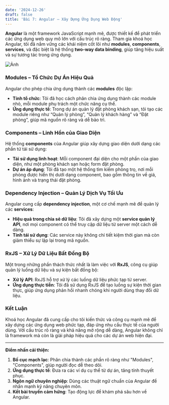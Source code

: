 ```yaml
---
date: '2024-12-26'
draft: false
title: 'Bài 7: Angular – Xây Dựng Ứng Dụng Web Động'
---
```


**Angular** là một framework JavaScript mạnh mẽ, được thiết kế để phát triển các ứng dụng web quy mô lớn với cấu trúc rõ ràng. Tham gia khoá học Angular, tôi đã nắm vững các khái niệm cốt lõi như **modules**, **components**, **services**, và đặc biệt là hệ thống **two-way data binding**, giúp tăng hiệu suất và sự tương tác trong ứng dụng.

![Ảnh](/images/angular.png)

### Modules – Tổ Chức Dự Án Hiệu Quả
Angular cho phép chia ứng dụng thành các **modules** độc lập:
- **Tính tổ chức**: Tôi đã học cách phân chia ứng dụng thành các module nhỏ, mỗi module phụ trách một chức năng cụ thể. 
- **Ứng dụng thực tế**: Trong dự án quản lý đặt phòng khách sạn, tôi tạo các module riêng như “Quản lý phòng”, “Quản lý khách hàng” và “Đặt phòng”, giúp mã nguồn rõ ràng và dễ bảo trì.

### Components – Linh Hồn của Giao Diện
Hệ thống **components** của Angular giúp xây dựng giao diện dưới dạng các phần tử tái sử dụng:
- **Tái sử dụng linh hoạt**: Mỗi component đại diện cho một phần của giao diện, như một phòng khách sạn hoặc form đặt phòng.
- **Dự án áp dụng**: Tôi đã tạo một hệ thống tìm kiếm phòng trọ, nơi mỗi phòng được hiển thị dưới dạng component, bao gồm thông tin về giá, hình ảnh và trạng thái đặt phòng.

### Dependency Injection – Quản Lý Dịch Vụ Tối Ưu
Angular cung cấp **dependency injection**, một cơ chế mạnh mẽ để quản lý các **services**:
- **Hiệu quả trong chia sẻ dữ liệu**: Tôi đã xây dựng một **service quản lý API**, nơi mọi component có thể truy cập dữ liệu từ server một cách dễ dàng.
- **Tính tái sử dụng**: Các service này không chỉ tiết kiệm thời gian mà còn giảm thiểu sự lặp lại trong mã nguồn.

### RxJS – Xử Lý Dữ Liệu Bất Đồng Bộ
Một trong những phần thách thức nhất là làm việc với **RxJS**, công cụ giúp quản lý luồng dữ liệu và sự kiện bất đồng bộ:
- **Xử lý API**: RxJS hỗ trợ xử lý các luồng dữ liệu phức tạp từ server.
- **Ứng dụng thực tiễn**: Tôi đã sử dụng RxJS để tạo luồng sự kiện thời gian thực, giúp ứng dụng phản hồi nhanh chóng khi người dùng thay đổi dữ liệu.

### Kết Luận
Khoá học Angular đã cung cấp cho tôi kiến thức và công cụ mạnh mẽ để xây dựng các ứng dụng web phức tạp, đáp ứng nhu cầu thực tế của người dùng. Với cấu trúc rõ ràng và khả năng mở rộng dễ dàng, Angular không chỉ là framework mà còn là giải pháp hiệu quả cho các dự án web hiện đại.

---

**Điểm nhấn cải thiện:**
1. **Bố cục mạch lạc**: Phân chia thành các phần rõ ràng như "Modules", "Components", giúp người đọc dễ theo dõi.
2. **Ứng dụng thực tế**: Đưa ra các ví dụ cụ thể từ dự án, tăng tính thuyết phục.
3. **Ngôn ngữ chuyên nghiệp**: Dùng các thuật ngữ chuẩn của Angular để nhấn mạnh kỹ năng chuyên môn.
4. **Kết bài truyền cảm hứng**: Tạo động lực để khám phá sâu hơn về Angular.
